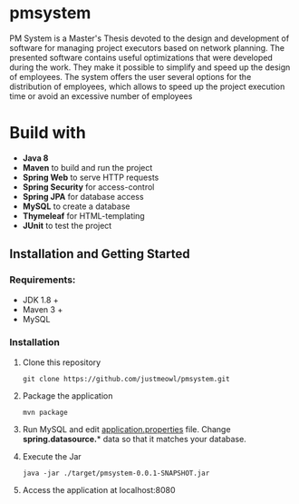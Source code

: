 # pmsystem

PM System is a Master's Thesis devoted to the design and
development of software for managing project executors based
on network planning. The presented software contains useful
optimizations that were developed during the work. They make it
possible to simplify and speed up the design of employees.
The system offers the user several options for the distribution
of employees, which allows to speed up the project execution time
or avoid an excessive number of employees

# Build with
- **Java 8**
- **Maven** to build and run the project
- **Spring Web** to serve HTTP requests
- **Spring Security** for access-control
- **Spring JPA** for database access
- **MySQL** to create a database
- **Thymeleaf** for HTML-templating
- **JUnit** to test the project

<h2>Installation and Getting Started</h2>
<h3>Requirements:</h3>

- JDK 1.8 +
- Maven 3 +
- MySQL

<h3>Installation</h3>

1. Clone this repository
   ```shell
   git clone https://github.com/justmeowl/pmsystem.git
   ```

2. Package the application
   ```shell
   mvn package
   ```

3. Run MySQL and edit [application.properties](\src\main\resources\application.properties) file.
   Change **spring.datasource.*** data so that it matches your database.

4. Execute the Jar
   ```shell
   java -jar ./target/pmsystem-0.0.1-SNAPSHOT.jar
   ```

5. Access the application at localhost:8080